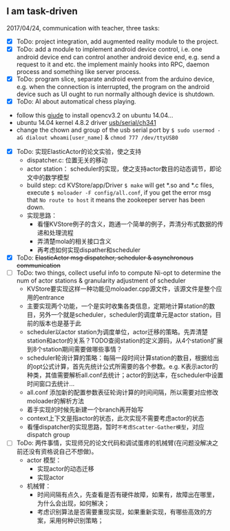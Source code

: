 ## I am task-driven
2017/04/24, communication with teacher, three tasks:
- [x] ToDo: project integration, add augmented reality module to the project.
- [x] ToDo: add a module to implement android device control, i.e. one android device end can control another android device end, e.g. send a request to it and etc. the implement mainly hooks into RPC, daemon process and something like server process.
- [x] ToDo: program slice, separate android event from the arduino device, e.g. when the connection is interrupted, the program on the android device such as UI ought to run normally although device is shutdown.
- [x] ToDo: AI about automatical chess playing.

- follow this [giude](http://blog.csdn.net/u013831198/article/details/70215925) to install opencv3.2 on ubuntu 14.04...
- ubuntu 14.04 kernel 4.8.2 driver [usb/serial/ch341](http://elixir.free-electrons.com/linux/v4.8.2/source/drivers/usb/serial/ch341.c)
- change the chown and group of the usb serial port by `$ sudo usermod -aG dialout whoami[user_name]` & `chmod 777 /dev/ttyUSB0`

- [x] ToDo: 实现ElasticActor的论文实验，使之支持
  - dispatcher.c: 位置无关的移动
  - actor station： scheduler的实现，使之支持actor数目的动态调节，即论文中的数学模型
  - build step: cd KVStore/app/Driver `$ make` will get *.so and *.c files, execute `$ moloader -F config/all.conf`, if you get the error msg that `No route to host` it means the zookeeper server has been down.
  - 实现思路：
    - 看懂KVStore例子的含义，跑通一个简单的例子，弄清分布式数据的传递和处理流程
    - 弄清楚mola的相关接口含义
    - 再考虑如何实现dispather和scheduler
- [x] ToDo: ~~ElasticActor msg dispatcher, scheduler & asynchronous communication~~
- [ ] ToDo: two things, collect useful info to compute Ni-opt to determine the num of actor stations & granularity adjustment of scheduler
  - KVStore要实现这样一种功能见moloader.cpp源文件，该源文件是整个应用的entrance
  - 主要实现两个功能，一个是实时收集各类信息，定期地计算station的数目，另外一个就是scheduler，scheduler的调度单元是actor station，目前的版本也是基于此
  - scheduler以actor station为调度单位，actor迁移的策略。先弄清楚station和actor的关系？TODO查阅station的定义源码，从4个station扩展到8个station期间需要做哪些事情？
  - scheduler轮询计算的策略：每隔一段时间计算station的数目，根据给出的opt公式计算，首先先统计公式所需要的各个参数。e.g. K表示actor的种类，其值需要解析all.conf去统计；actor的到达率，在scheduler中设置时间窗口去统计...
  - all.conf 添加新的配置参数表征轮询计算的时间间隔，所以需要对应修改moloader的解析方法
  - 着手实现的时候先新建一个branch再开始写
  - context上下文是指actor的状态，此次实现不需要考虑actor的状态
  - 看懂dispatcher的实现思路，暂时`不考虑Scatter-Gather模型`，对应dispatch group
- [ ] ToDo: 两件事情，实现师兄的论文代码和调试蛋疼的机械臂(在问题没解决之前还没有资格说自己不想做)。
  - actor 模型：
    - 实现actor的动态迁移
    - 实现actor
  - 机械臂：
    - 时间间隔有点久，先查看是否有硬件故障，如果有，故障出在哪里，为什么会出现，如何解决；
    - 考虑识别算法是否需要重现实现，如果重新实现，有哪些高效的方案，采用何种识别策略；

